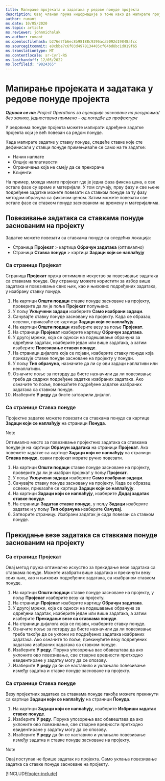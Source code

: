 ```yaml
---
title: Мапирање пројеката и задатака у редове понуде пројекта
description: Овај чланак пружа информације о томе како да мапирате пројекте и задатке у редове понуде пројекта.
author: rumant
ms.date: 10/05/2020
ms.topic: article
ms.reviewer: johnmichalak
ms.author: rumant
ms.openlocfilehash: b276e7fb6ec8b98188c9396aca5092d19848afcc
ms.sourcegitcommit: e0cbbe7c6f03d4978134405cf04bd8bc1d019f65
ms.translationtype: MT
ms.contentlocale: sr-Cyrl-RS
ms.lasthandoff: 12/05/2022
ms.locfileid: "9824365"
---
```

# <a name="map-projects-and-tasks-to-project-quote-lines"></a>Мапирање пројеката и задатака у редове понуде пројекта

_**Односи се на:** Project Operations за сценарије засноване на ресурсима/без залиха, једноставна примена – од погодбе до профактуре_

У редовима понуде пројекта можете мапирати одређене задатке пројекта који је већ повезан са редом понуде.

Када мапирате задатке у ставку понуде, следеће ставке које сте дефинисали у ставци понуде примењиваће се само на те задатке:

- Начин наплате
- Опције наплативости
- Ограничења која не смеју да се прекораче
- Клијенти

На пример, можда имате пројекат где је једна фаза фиксна цена, а све остале фазе су време и материјали. У том случају, прву фазу и све њене подређене задатке можете повезати са ставком понуде за ту фазу методом обрачуна са фиксном ценом. Затим можете повезати све остале фазе са ставком понуде заснованом на времену и материјалима.

## <a name="associate-tasks-to-project-based-quote-lines"></a>Повезивање задатака са ставкама понуде заснованим на пројекту

Задатке можете повезати са ставкама понуде са следећих локација:

- Страница **Пројекат** > картица **Обрачун задатака** (оптимално)
- Страница **Ставка понуде** > картица **Задаци који се наплаћују** 

### <a name="from-the-project-page"></a>Са странице Пројекат

Страница **Пројекат** пружа оптимално искуство за повезивање задатака са ставкама понуде. Ову страницу можете користити за избор више задатака и повезивање свих њих, као и њихових подређених задатака, у изабрану ставку понуде.

1. На картици **Општи подаци** ставке понуде засноване на пројекту, проверите да ли је поље **Пројекат** попуњено.
2. У пољу **Укључени задаци** изаберите **Само изабрани задаци**.
3. Сачувајте ставку понуде засновану на пројекту. Када се образац освежи, приказаће се картица **Задаци који се наплаћују**.
4. На картици **Општи подаци** изаберите везу за поље **Пројекат**.
5. На страници **Пројекат** изаберите картицу **Обрачун задатака**.
6. У другој мрежи, која се односи на подешавање обрачуна за одређени задатак, изаберите један или више задатака, а затим изаберите **Повезивање ставки понуде**.
7. На страници дијалога која се појави, изаберите ставку понуде која приказује ставке понуде засноване на пројекту у понуди.
8. У пољу **Тип обрачуна**, назначите да ли су ови задаци наплативи или ненаплативи.
9. Означите поље за потврду да бисте назначили да ли повезивање треба да садржи подређене задатке изабраних задатака. Ако означите то поље, повезаћете подређене задатке изабраних задатака са ставком понуде.
10. Изаберите **У реду** да бисте затворили дијалог.

### <a name="from-the-quote-line-page"></a>Са странице Ставка понуде

Пројектне задатке можете повезати са ставкама понуде са картице **Задаци који се наплаћују** на страници **Понуда**.

>[!NOTE]
>Оптимално место за повезивање пројектних задатака са ставкама понуде је на картици **Обрачун задатака** на страници **Пројекат**. Ако повежете задатке са картице **Задаци који се наплаћују** на страници **Ставка понуде**, сваки пројекат морате ручно повезати.

1. На картици **Општи подаци** ставке понуде засноване на пројекту, проверите да ли је изабран пројекат у пољу **Пројекат**.
2. У пољу **Укључени задаци** изаберите **Само изабрани задаци**.
3. Сачувајте ставку понуде засновану на пројекту. Када се образац освежи, приказаће се картица **Задаци који се наплаћују**.
4. На картици **Задаци који се наплаћују**, изаберите **Додај задатак ставке понуде**.
5. На страници **Задатак ставке понуде**, у пољу **Задаци** изаберите задатак и у пољу **Тип обрачуна** изаберите **Сачувај**. 
6. Затворите страницу. Изабрани задатак је сада повезан са ставком понуде.

## <a name="disassociate-tasks-from-projectbased-quote-lines"></a>Прекидање везе задатака са ставкама понуде заснованим на пројекту

### <a name="from-the-project-page"></a>Са странице Пројекат

Овај метод пружа оптимално искуство за прекидање везе задатака са ставкама понуде. Можете изабрати више задатака и прекинути везу свих њих, као и њихових подређених задатака, са изабраном ставком понуде.

1. На картици **Општи подаци** ставке понуде засноване на пројекту, у пољу **Пројекат** изаберите везу ка пројекту.
2. На страници **Пројекат** изаберите картицу **Обрачун задатака**.
3. У другој мрежи, која се односи на подешавање обрачуна за одређени задатак, изаберите један или више задатака, а затим изаберите **Прекидање везе са ставкама понуде**.
4. На страници дијалога која се појави, изаберите ставку понуде.
5. Означите поље за потврду да бисте назначили да ли повезивање треба такође да се уклони из подређених задатака изабраних задатака. Ако означите то поље, прекинућете везу подређених задатака изабраних задатака са ставком понуде.
6. Изаберите **У реду**. Порука упозорења вас обавештава да ако уклоните ово повезивање, све стварне вредности претходно евидентиране у задатку могу да се опозову. 
7. Изаберите **У реду** да би се наставило и уклањало повезивање између задатка и ставке понуде засноване на пројекту.

### <a name="from-the-quote-line-page"></a>Са странице Ставка понуде

Везу пројектних задатака са ставкама понуде такође можете прекинути са картице **Задаци који се наплаћују** на страници **Понуда**.

1. На картици **Задаци који се наплаћују**, изаберите **Избриши задатак ставке понуде**.
2. Изаберите **У реду**. Порука упозорења вас обавештава да ако уклоните ово повезивање, све стварне вредности претходно евидентиране у задатку могу да се опозову. 
3. Изаберите **У реду** да би се наставило и уклањало повезивање између задатка и ставке понуде засноване на пројекту.

>[!NOTE]
> Овај поступак не брише задатак из пројекта. Само уклања повезивање задатка са ставке понуде засноване на пројекту.


[!INCLUDE[footer-include](../../includes/footer-banner.md)]

